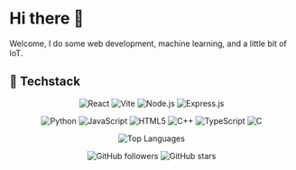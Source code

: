# Hi there 👋

Welcome, I do some web development, machine learning, and a little bit of IoT.

## 📒 Techstack

<p align="center">
  <img src="https://img.shields.io/badge/React-%2320232a?style=flat&logo=react&logoColor=61DAFB" alt="React" />
  <img src="https://img.shields.io/badge/Vite-%23F24E1E?style=flat&logo=vite&logoColor=white" alt="Vite" />
  <img src="https://img.shields.io/badge/Node.js-%23339933?style=flat&logo=node.js&logoColor=white" alt="Node.js" />
  <img src="https://img.shields.io/badge/Express.js-%23404d59?style=flat&logo=express&logoColor=white" alt="Express.js" />
</p>

<p align="center">
  <img src="https://img.shields.io/badge/Python-%23007C8C?style=flat&logo=python&logoColor=white" alt="Python" />
  <img src="https://img.shields.io/badge/JavaScript-%23323330?style=flat&logo=javascript&logoColor=F7DF1E" alt="JavaScript" />
  <img src="https://img.shields.io/badge/HTML5-%23E34F26?style=flat&logo=html5&logoColor=white" alt="HTML5" />
  <img src="https://img.shields.io/badge/C%2B%2B-%2300599C?style=flat&logo=c%2B%2B&logoColor=white" alt="C++" />
  <img src="https://img.shields.io/badge/TypeScript-%23007ACC?style=flat&logo=typescript&logoColor=white" alt="TypeScript" />
  <img src="https://img.shields.io/badge/C-%2300599C?style=flat&logo=c&logoColor=white" alt="C" />
</p>

<p align="center">
  <img src="https://github-readme-stats.vercel.app/api/top-langs/?username=axeiira&layout=compact&theme=dracula" alt="Top Languages" />
</p>

<p align="center">
  <img src="https://img.shields.io/github/followers/axeiira?style=social" alt="GitHub followers" />
  <img src="https://img.shields.io/github/stars/axeiira?style=social" alt="GitHub stars" />
</p>



<!--
**axeiira/axeiira** is a ✨ _special_ ✨ repository because its `README.md` (this file) appears on your GitHub profile.

Here are some ideas to get you started:

- 🔭 I’m currently working on ...
- 🌱 I’m currently learning ...
- 👯 I’m looking to collaborate on ...
- 🤔 I’m looking for help with ...
- 💬 Ask me about ...
- 📫 How to reach me: ...
- 😄 Pronouns: ...
- ⚡ Fun fact: ...
-->
